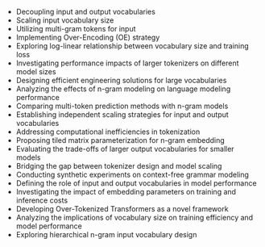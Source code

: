 - Decoupling input and output vocabularies
- Scaling input vocabulary size
- Utilizing multi-gram tokens for input
- Implementing Over-Encoding (OE) strategy
- Exploring log-linear relationship between vocabulary size and training loss
- Investigating performance impacts of larger tokenizers on different model sizes
- Designing efficient engineering solutions for large vocabularies
- Analyzing the effects of n-gram modeling on language modeling performance
- Comparing multi-token prediction methods with n-gram models
- Establishing independent scaling strategies for input and output vocabularies
- Addressing computational inefficiencies in tokenization
- Proposing tiled matrix parameterization for n-gram embedding
- Evaluating the trade-offs of larger output vocabularies for smaller models
- Bridging the gap between tokenizer design and model scaling
- Conducting synthetic experiments on context-free grammar modeling
- Defining the role of input and output vocabularies in model performance
- Investigating the impact of embedding parameters on training and inference costs
- Developing Over-Tokenized Transformers as a novel framework
- Analyzing the implications of vocabulary size on training efficiency and model performance
- Exploring hierarchical n-gram input vocabulary design